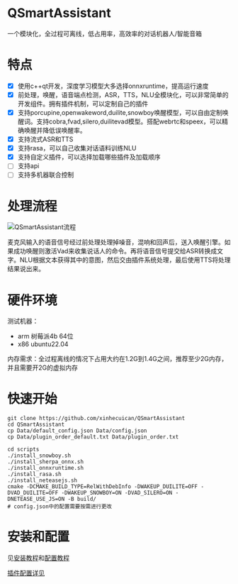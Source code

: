 # QSmartAssistant

一个模块化，全过程可离线，低占用率，高效率的对话机器人/智能音箱

# 特点

- [x] 使用c++qt开发，深度学习模型大多选择onnxruntime，提高运行速度
- [x] 前处理，唤醒，语音端点检测，ASR，TTS，NLU全模块化，可以非常简单的开发组件。拥有插件机制，可以定制自己的插件
- [x] 支持porcupine,openwakeword,duilite,snowboy唤醒模型，可以自由定制唤醒词。支持cobra,fvad,silero,duilitevad模型。搭配webrtc和speex，可以精确唤醒并降低误唤醒率。
- [x] 支持流式ASR和TTS
- [x] 支持rasa，可以自己收集对话语料训练NLU
- [x] 支持自定义插件，可以选择加载哪些插件及加载顺序
- [ ] 支持api
- [ ] 支持多机器联合控制

# 处理流程

![QSmartAssistant流程](https://image.xinhecuican.tech/img/lowpower_robot%E6%B5%81%E7%A8%8B.png)

麦克风输入的语音信号经过前处理处理掉噪音，混响和回声后，送入唤醒引擎。如果成功唤醒则激活Vad来收集说话人的命令。再将语音信号提交给ASR转换成文字。NLU根据文本获得其中的意图，然后交由插件系统处理，最后使用TTS将处理结果说出来。

# 硬件环境

测试机器：

- arm 树莓派4b 64位
- x86 ubuntu22.04

内存需求：全过程离线的情况下占用大约在1.2G到1.4G之间，推荐至少2G内存，并且需要开2G的虚拟内存

# 快速开始

```
git clone https://github.com/xinhecuican/QSmartAssistant
cd QSmartAssistant
cp Data/default_config.json Data/config.json
cp Data/plugin_order_default.txt Data/plugin_order.txt

cd scripts
./install_snowboy.sh
./install_sherpa_onnx.sh
./install_onnxruntime.sh
./install_rasa.sh
./install_neteasejs.sh
cmake -DCMAKE_BUILD_TYPE=RelWithDebInfo -DWAKEUP_DUILITE=OFF -DVAD_DUILITE=OFF -DWAKEUP_SNOWBOY=ON -DVAD_SILERO=ON -DNETEASE_USE_JS=ON -B build/
# config.json中的配置需要按需进行更改
```

# 安装和配置

见[安装教程](https://github.com/xinhecuican/QSmartAssistant/wiki/%E5%AE%89%E8%A3%85)和[配置教程](https://github.com/xinhecuican/QSmartAssistant/wiki/%E9%85%8D%E7%BD%AE)

[插件配置详见](https://github.com/xinhecuican/QSmartAssistant/wiki/%E6%8F%92%E4%BB%B6)
